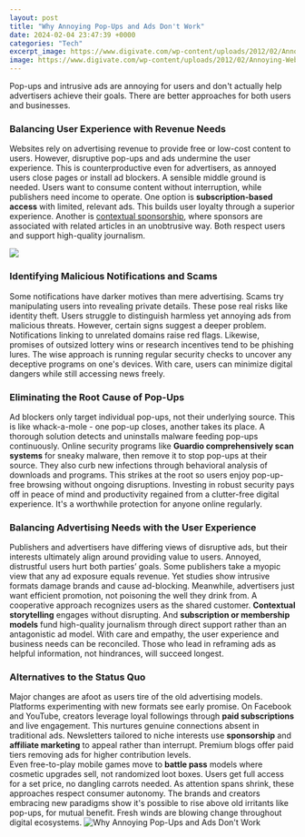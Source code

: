 ```yaml
---
layout: post
title: "Why Annoying Pop-Ups and Ads Don't Work"
date: 2024-02-04 23:47:39 +0000
categories: "Tech"
excerpt_image: https://www.digivate.com/wp-content/uploads/2012/02/Annoying-Web-Pop-Ups21.jpg
image: https://www.digivate.com/wp-content/uploads/2012/02/Annoying-Web-Pop-Ups21.jpg
---
```


Pop-ups and intrusive ads are annoying for users and don't actually help advertisers achieve their goals. There are better approaches for both users and businesses.
### Balancing User Experience with Revenue Needs
Websites rely on advertising revenue to provide free or low-cost content to users. However, disruptive pop-ups and ads undermine the user experience. This is counterproductive even for advertisers, as annoyed users close pages or install ad blockers. 
A sensible middle ground is needed. Users want to consume content without interruption, while publishers need income to operate. One option is **subscription-based access** with limited, relevant ads. This builds user loyalty through a superior experience. Another is [contextual sponsorship](https://yt.io.vn/collection/alkire), where sponsors are associated with related articles in an unobtrusive way. Both respect users and support high-quality journalism.

![](https://empist.com/wp-content/uploads/2018/03/2018-03-02_16-57-35-1024x778.png)
### Identifying **Malicious Notifications** and Scams  
Some notifications have darker motives than mere advertising. Scams try manipulating users into revealing private details. These pose real risks like identity theft. Users struggle to distinguish harmless yet annoying ads from malicious threats. However, certain signs suggest a deeper problem. 
Notifications linking to unrelated domains raise red flags. Likewise, promises of outsized lottery wins or research incentives tend to be phishing lures. The wise approach is running regular security checks to uncover any deceptive programs on one's devices. With care, users can minimize digital dangers while still accessing news freely.
### Eliminating the Root Cause of Pop-Ups
Ad blockers only target individual pop-ups, not their underlying source. This is like whack-a-mole - one pop-up closes, another takes its place. A thorough solution detects and uninstalls malware feeding pop-ups continuously. 
Online security programs like **Guardio comprehensively scan systems** for sneaky malware, then remove it to stop pop-ups at their source. They also curb new infections through behavioral analysis of downloads and programs. This strikes at the root so users enjoy pop-up-free browsing without ongoing disruptions. 
Investing in robust security pays off in peace of mind and productivity regained from a clutter-free digital experience. It's a worthwhile protection for anyone online regularly.
### Balancing Advertising Needs with the User Experience 
Publishers and advertisers have differing views of disruptive ads, but their interests ultimately align around providing value to users. Annoyed, distrustful users hurt both parties’ goals.
Some publishers take a myopic view that any ad exposure equals revenue. Yet studies show intrusive formats damage brands and cause ad-blocking. Meanwhile, advertisers just want efficient promotion, not poisoning the well they drink from. 
A cooperative approach recognizes users as the shared customer. **Contextual storytelling** engages without disrupting. And **subscription or membership models** fund high-quality journalism through direct support rather than an antagonistic ad model. 
With care and empathy, the user experience and business needs can be reconciled. Those who lead in reframing ads as helpful information, not hindrances, will succeed longest.
### Alternatives to the Status Quo
Major changes are afoot as users tire of the old advertising models. Platforms experimenting with new formats see early promise. 
On Facebook and YouTube, creators leverage loyal followings through **paid subscriptions** and live engagement. This nurtures genuine connections absent in traditional ads. 
Newsletters tailored to niche interests use **sponsorship** and **affiliate marketing** to appeal rather than interrupt. Premium blogs offer paid tiers removing ads for higher contribution levels.  
Even free-to-play mobile games move to **battle pass** models where cosmetic upgrades sell, not randomized loot boxes. Users get full access for a set price, no dangling carrots needed.
As attention spans shrink, these approaches respect consumer autonomy. The brands and creators embracing new paradigms show it's possible to rise above old irritants like pop-ups, for mutual benefit. Fresh winds are blowing change throughout digital ecosystems.
![Why Annoying Pop-Ups and Ads Don't Work](https://www.digivate.com/wp-content/uploads/2012/02/Annoying-Web-Pop-Ups21.jpg)